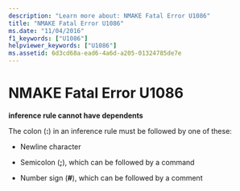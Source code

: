 ```yaml
---
description: "Learn more about: NMAKE Fatal Error U1086"
title: "NMAKE Fatal Error U1086"
ms.date: "11/04/2016"
f1_keywords: ["U1086"]
helpviewer_keywords: ["U1086"]
ms.assetid: 6d3cd68a-ead6-4a6d-a205-01324785de7e
---
```

# NMAKE Fatal Error U1086

**inference rule cannot have dependents**

The colon (**:**) in an inference rule must be followed by one of these:

- Newline character

- Semicolon (**;**), which can be followed by a command

- Number sign (**#**), which can be followed by a comment
